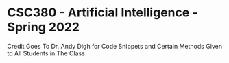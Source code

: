 # CSC380 - Artificial Intelligence - Spring 2022


Credit Goes To Dr. Andy Digh for Code Snippets and Certain Methods Given to All Students in The Class
